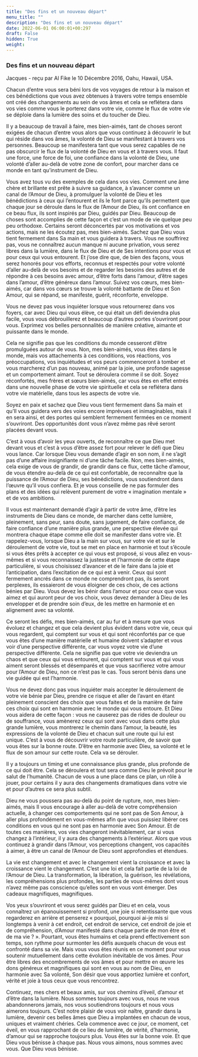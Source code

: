 ```yaml
---
title: "Des fins et un nouveau départ"
menu_title: ""
description: "Des fins et un nouveau départ"
date: 2022-06-01 06:00:01+00:297
draft: False
hidden: True
weight:
---
```

### Des fins et un nouveau départ

Jacques - reçu par Al Fike le 10 Décembre 2016, Oahu, Hawaii, USA.

Chacun d’entre vous sera béni lors de vos voyages de retour à la maison et ces bénédictions que vous avez obtenues à travers votre temps ensemble ont créé des changements au sein de vos âmes et cela se reflétera dans vos vies comme vous le porterez dans votre vie, comme le flux de votre vie se déploie dans la lumière des soins et du toucher de Dieu.

Il y a beaucoup de travail à faire, mes bien-aimés, tant de choses seront exigées de chacun d’entre vous alors que vous continuez à découvrir le but qui réside dans vos âmes, la volonté de Dieu se manifestant à travers vos personnes. Beaucoup se manifestera tant que vous serez capables de ne pas obscurcir le flux de la volonté de Dieu en vous et à travers vous. Il faut une force, une force de foi, une confiance dans la volonté de Dieu, une volonté d’aller au-delà de votre zone de confort, pour marcher dans ce monde en tant qu’instrument de Dieu.

Vous avez tous vu des exemples de cela dans vos vies. Comment une âme chère et brillante est prête à suivre sa guidance, à s’avancer comme un canal de l’Amour de Dieu, à promulguer la volonté de Dieu et les bénédictions à ceux qui l’entourent et ils le font parce qu’ils permettent que chaque jour se déroule dans le flux de l’Amour de Dieu, ils ont confiance en ce beau flux, ils sont inspirés par Dieu, guidés par Dieu. Beaucoup de choses sont accomplies de cette façon et c’est un mode de vie quelque peu peu orthodoxe. Certains seront déconcertés par vos motivations et vos actions, mais ne les écoutez pas, mes bien-aimés. Sachez que Dieu vous tient fermement dans Sa main et vous guidera à travers. Vous ne souffrirez pas, vous ne connaîtrez aucun manque ni aucune privation, vous serez libres dans la lumière, dans le flux de Dieu et de Ses intentions pour vous et pour ceux qui vous entourent. Et j’ose dire que, de bien des façons, vous serez honorés pour vos efforts, reconnus et respectés pour votre volonté d’aller au-delà de vos besoins et de regarder les besoins des autres et de répondre à ces besoins avec amour, d’être forts dans l’amour, d’être sages dans l’amour, d’être généreux dans l’amour. Suivez vos cœurs, mes bien-aimés, car dans vos cœurs se trouve la volonté battante de Dieu et Son Amour, qui se répand, se manifeste, guérit, réconforte, enveloppe.

Vous ne devez pas vous inquiéter lorsque vous retournerez dans vos foyers, car avec Dieu qui vous élève, ce qui était un défi deviendra plus facile, vous vous débrouillerez et beaucoup d’autres portes s’ouvriront pour vous. Exprimez vos belles personnalités de manière créative, aimante et puissante dans le monde.

Cela ne signifie pas que les conditions du monde cesseront d’être promulguées autour de vous. Non, mes bien-aimés, vous êtes dans le monde, mais vos attachements à ces conditions, vos réactions, vos préoccupations, vos inquiétudes et vos peurs commenceront à tomber et vous marcherez d’un pas nouveau, animé par la joie, une profonde sagesse et un comportement aimant. Tout se déroulera comme il se doit. Soyez réconfortés, mes frères et sœurs bien-aimés, car vous êtes en effet entrés dans une nouvelle phase de votre vie spirituelle et cela se reflétera dans votre vie matérielle, dans tous les aspects de votre vie.

Soyez en paix et sachez que Dieu vous tient fermement dans Sa main et qu’Il vous guidera vers des voies encore imprévues et inimaginables, mais il en sera ainsi, et des portes qui semblent fermement fermées en ce moment s’ouvriront. Des opportunités dont vous n’avez même pas rêvé seront placées devant vous.

C’est à vous d’avoir les yeux ouverts, de reconnaître ce que Dieu met devant vous et c’est à vous d’être assez fort pour relever le défi que Dieu vous lance. Car lorsque Dieu vous demande d’agir en son nom, il ne s’agit pas d’une affaire insignifiante ni d’une tâche facile. Non, mes bien-aimés, cela exige de vous de grandir, de grandir dans ce flux, cette tâche d’amour, de vous étendre au-delà de ce qui est confortable, de reconnaître que la puissance de l’Amour de Dieu, ses bénédictions, vous soutiendront dans l’œuvre qu’il vous confiera. Et je vous conseille de ne pas formuler des plans et des idées qui relèvent purement de votre « imagination mentale » et de vos ambitions.

Il vous est maintenant demandé d’agir à partir de votre âme, d’être les instruments de Dieu dans ce monde, de marcher dans cette lumière, pleinement, sans peur, sans doute, sans jugement, de faire confiance, de faire confiance d’une manière plus grande, une perspective élevée qui montrera chaque étape comme elle doit se manifester dans votre vie. Et rappelez-vous, lorsque Dieu a la main sur vous, sur votre vie et sur le déroulement de votre vie, tout se met en place en harmonie et tout s’écoule si vous êtes prêts à accepter ce qui vous est proposé, si vous allez en vous-mêmes et si vous reconnaissez la justesse et l’harmonie de cette étape particulière, si vous choisissez d’avancer et de le faire dans la joie et l’anticipation, dans l’excitation de ce qui est à venir. Ceux qui sont fermement ancrés dans ce monde ne comprendront pas, ils seront perplexes, ils essaieront de vous éloigner de ces choix, de ces actions bénies par Dieu. Vous devez les bénir dans l’amour et pour ceux que vous aimez et qui auront peur de vos choix, vous devez demander à Dieu de les envelopper et de prendre soin d’eux, de les mettre en harmonie et en alignement avec sa volonté.

Ce seront les défis, mes bien-aimés, car au fur et à mesure que vous évoluez et changez et que cela devient plus évident dans votre vie, ceux qui vous regardent, qui comptent sur vous et qui sont réconfortés par ce que vous êtes d’une manière matérielle et humaine doivent s’adapter et vous voir d’une perspective différente, car vous voyez votre vie d’une perspective différente. Cela ne signifie pas que votre vie deviendra un chaos et que ceux qui vous entourent, qui comptent sur vous et qui vous aiment seront blessés et désemparés et que vous sacrifierez votre amour pour l’Amour de Dieu, non ce n’est pas le cas. Tous seront bénis dans une vie guidée qui est l’harmonie.

Vous ne devez donc pas vous inquiéter mais accepter le déroulement de votre vie bénie par Dieu, prendre ce risque et aller de l’avant en étant pleinement conscient des choix que vous faites et de la manière de faire ces choix qui sont en harmonie avec le monde qui vous entoure. Et Dieu vous aidera de cette façon : vous ne causerez pas de rides de douleur ou de souffrance, vous amènerez ceux qui sont avec vous dans cette plus grande lumière, vous montrerez le chemin dans l’amour, la beauté, les expressions de la volonté de Dieu et chacun suit une route qui lui est unique. C’est à vous de découvrir votre route particulière, de savoir que vous êtes sur la bonne route. D’être en harmonie avec Dieu, sa volonté et le flux de son amour sur cette route. Cela va se dérouler.

Il y a toujours un timing et une connaissance plus grande, plus profonde de ce qui doit être. Cela se déroulera et tout sera comme Dieu le prévoit pour le salut de l’humanité. Chacun de vous a une place dans ce plan, un rôle à jouer, pour certains il y aura des changements dramatiques dans votre vie et pour d’autres ce sera plus subtil.

Dieu ne vous poussera pas au-delà du point de rupture, non, mes bien-aimés, mais Il vous encourage à aller au-delà de votre compréhension actuelle, à changer ces comportements qui ne sont pas de Son Amour, à aller plus profondément en vous-mêmes afin que vous puissiez libérer ces conditions en vous qui ne sont pas en harmonie avec Son Amour. Et de toutes ces manières, vos vies changeront inévitablement, car si vous changez à l’intérieur, il y aura des changements à l’extérieur. Alors que vous continuez à grandir dans l’Amour, vos perceptions changent, vos capacités à aimer, à être un canal de l’Amour de Dieu sont approfondies et étendues.

La vie est changement et avec le changement vient la croissance et avec la croissance vient le changement. C’est une loi et cela fait partie de la loi de l’Amour de Dieu. La transformation, la libération, la guérison, les révélations, les compréhensions plus profondes, les parties de vous-mêmes dont vous n’avez même pas conscience qu’elles sont en vous vont émerger. Des cadeaux magnifiques, magnifiques.

Vos yeux s’ouvriront et vous serez guidés par Dieu et en cela, vous connaîtrez un épanouissement si profond, une joie si retentissante que vous regarderez en arrière et penserez « pourquoi, pourquoi ai-je mis si longtemps à venir à cet endroit, cet endroit de service, cet endroit de joie et de compréhension, d’Amour manifesté dans chaque partie de mon être et de ma vie ? ». Pourtant, vous êtes humains et cela prend effectivement son temps, son rythme pour surmonter les défis auxquels chacun de vous est confronté dans sa vie. Mais vous vous êtes réunis en ce moment pour vous soutenir mutuellement dans cette évolution inévitable de vos âmes. Pour être libres des encombrements de vos âmes et pour mettre en œuvre les dons généreux et magnifiques qui sont en vous au nom de Dieu, en harmonie avec Sa volonté, Son désir que vous apportiez lumière et confort, vérité et joie à tous ceux que vous rencontrez.

Continuez, mes chers et beaux amis, sur vos chemins d’éveil, d’amour et d’être dans la lumière. Nous sommes toujours avec vous, nous ne vous abandonnerons jamais, nos vous soutiendrons toujours et nous vous aimerons toujours. C’est notre plaisir de vous voir naître, grandir dans la lumière, devenir ces belles âmes que Dieu a implantées en chacun de vous, uniques et vraiment chéries. Cela commence avec ce jour, ce moment, cet éveil, en vous rapprochant de ce lieu de lumière, de vérité, d’harmonie, d’amour qui se rapproche toujours plus. Vous êtes sur la bonne voie. Et que Dieu vous bénisse à chaque pas. Nous vous aimons, nous sommes avec vous. Que Dieu vous bénisse.
